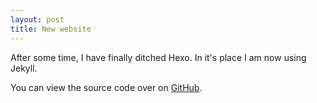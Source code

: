 ```yaml
---
layout: post
title: New website
---
```

After some time, I have finally ditched Hexo. In it's place I am now using Jekyll.

You can view the source code over on [GitHub](https://github.com/jamierocks/jamierocks.github.io).
